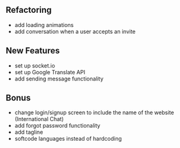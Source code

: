 ## Refactoring

- add loading animations
- add conversation when a user accepts an invite

## New Features

- set up socket.io
- set up Google Translate API
- add sending message functionality

## Bonus

- change login/signup screen to include the name of the website (International Chat)
- add forgot password functionality
- add tagline
- softcode languages instead of hardcoding
